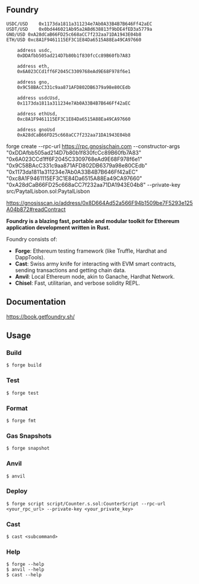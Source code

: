 ## Foundry


```
USDC/USD	0x1173da1811a311234e7Ab0A33B4B7B646Ff42aEC
USDT/USD	0x0bd446021Ab95a2ABd638813f9bDE4fED3a5779a
GNO/USD	0xA28dCaB66FD25c668aCC7f232aa71DA1943E04b8
ETH/USD	0xc8A1F9461115EF3C1E84Da6515A88Ea49CA97660
```

        address usdc,
        0xDDAfbb505ad214D7b80b1f830fcCc89B60fb7A83

        address eth,
        0x6A023CCd1ff6F2045C3309768eAd9E68F978f6e1

        address gno,
        0x9C58BAcC331c9aa871AFD802DB6379a98e80CEdb

        address usdcUsd,
        0x1173da1811a311234e7Ab0A33B4B7B646Ff42aEC

        address ethUsd,
        0xc8A1F9461115EF3C1E84Da6515A88Ea49CA97660

        address gnoUsd
        0xA28dCaB66FD25c668aCC7f232aa71DA1943E04b8


forge create --rpc-url https://rpc.gnosischain.com --constructor-args "0xDDAfbb505ad214D7b80b1f830fcCc89B60fb7A83" "0x6A023CCd1ff6F2045C3309768eAd9E68F978f6e1" "0x9C58BAcC331c9aa871AFD802DB6379a98e80CEdb" "0x1173da1811a311234e7Ab0A33B4B7B646Ff42aEC" "0xc8A1F9461115EF3C1E84Da6515A88Ea49CA97660" "0xA28dCaB66FD25c668aCC7f232aa71DA1943E04b8" --private-key <private-key> src/PaytalLisbon.sol:PaytalLisbon

https://gnosisscan.io/address/0x8D664Ad52a566F94b1509be7F5293e125A04b872#readContract







**Foundry is a blazing fast, portable and modular toolkit for Ethereum application development written in Rust.**

Foundry consists of:

-   **Forge**: Ethereum testing framework (like Truffle, Hardhat and DappTools).
-   **Cast**: Swiss army knife for interacting with EVM smart contracts, sending transactions and getting chain data.
-   **Anvil**: Local Ethereum node, akin to Ganache, Hardhat Network.
-   **Chisel**: Fast, utilitarian, and verbose solidity REPL.

## Documentation

https://book.getfoundry.sh/

## Usage

### Build

```shell
$ forge build
```

### Test

```shell
$ forge test
```

### Format

```shell
$ forge fmt
```

### Gas Snapshots

```shell
$ forge snapshot
```

### Anvil

```shell
$ anvil
```

### Deploy

```shell
$ forge script script/Counter.s.sol:CounterScript --rpc-url <your_rpc_url> --private-key <your_private_key>
```

### Cast

```shell
$ cast <subcommand>
```

### Help

```shell
$ forge --help
$ anvil --help
$ cast --help
```
